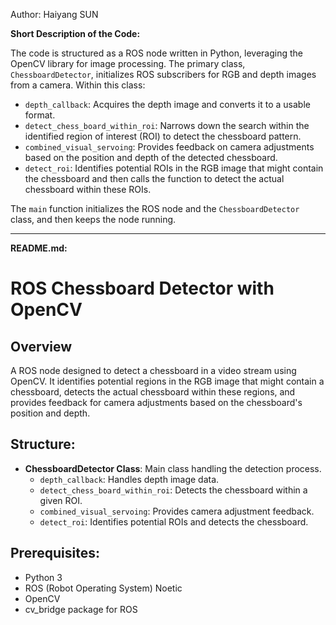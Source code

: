 Author: Haiyang SUN

**Short Description of the Code:**

The code is structured as a ROS node written in Python, leveraging the OpenCV library for image processing. The primary class, `ChessboardDetector`, initializes ROS subscribers for RGB and depth images from a camera. Within this class:

- `depth_callback`: Acquires the depth image and converts it to a usable format.
- `detect_chess_board_within_roi`: Narrows down the search within the identified region of interest (ROI) to detect the chessboard pattern.
- `combined_visual_servoing`: Provides feedback on camera adjustments based on the position and depth of the detected chessboard.
- `detect_roi`: Identifies potential ROIs in the RGB image that might contain the chessboard and then calls the function to detect the actual chessboard within these ROIs.

The `main` function initializes the ROS node and the `ChessboardDetector` class, and then keeps the node running.

---

**README.md:**

# ROS Chessboard Detector with OpenCV

## Overview
A ROS node designed to detect a chessboard in a video stream using OpenCV. It identifies potential regions in the RGB image that might contain a chessboard, detects the actual chessboard within these regions, and provides feedback for camera adjustments based on the chessboard's position and depth.

## Structure:
- **ChessboardDetector Class**: Main class handling the detection process.
  - `depth_callback`: Handles depth image data.
  - `detect_chess_board_within_roi`: Detects the chessboard within a given ROI.
  - `combined_visual_servoing`: Provides camera adjustment feedback.
  - `detect_roi`: Identifies potential ROIs and detects the chessboard.

## Prerequisites:
- Python 3
- ROS (Robot Operating System) Noetic
- OpenCV
- cv_bridge package for ROS
